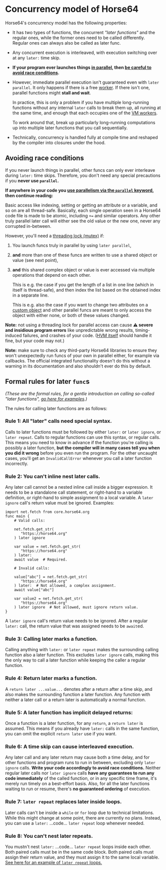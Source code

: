 
<!-- For license of this file, see LICENSE.md in the base dir. -->

Concurrency model of Horse64
============================

Horse64's concurrency model has the following properties:

- It has two types of functions, the concurrent *"later functions"*
  and the regular ones, while the former ones need to be called
  differently. Regular ones can always also be called as later func.

- Any concurrent execution is interleaved, with execution switching
  over at any `later:` time skip.

- **If your program ever launches things [in parallel](
  /docs/Concurrency.md#running-code-in-parallel), then
  [be careful to avoid race conditions](#avoiding-race-conditions).**

- However, immediate parallel execution isn't guaranteed even with
  `later parallel`. It only happens if there is a free [worker](
  /docs/Runtime%20Concerns.md#vm-worker-threads).
  If there isn't one, parallel functions might **stall and wait**.

  In practice, this is only a problem if you have multiple long-running
  functions without any internal `later` calls to break them up,
  all running at the same time, and enough that each occupies one
  of the [VM workers](/docs/Runtime%20Concerns.md#vm-worker-threads).

  To work around that, break up particularly long-running computations
  up into multiple later functions that you call sequentially.

- Technically, concurrency is handled fully at compile time and
  reshaped by the compiler into closures under the hood.


Avoiding race conditions
------------------------

If you never launch things in parallel, other funcs can only
ever interleave during `later:` time skips. Therefore, you
don't need any special precautions if you **never use `parallel`.**

**If anywhere in your code you [use parallelism via
the `parallel` keyword](
/docs/Concurrency.md#running-code-in-parallel),
then continue reading:**

Basic access like indexing, setting or getting an attribute or
a variable, and so on are all thread-safe. Basically, each
single operation seen in a Horse64 code file is made to be
atomic, including `+=` and similar operators. Any other
truly parallel later call will either see the old value
or the new one, never any corrupted in-between.

However, you'll need a [threading lock (mutex)](/docs/FIXME) if:

1. You launch funcs truly in parallel by using `later parallel`,

2. **and** more than one of these funcs are written to use a shared
   object or value (see next point),

3. **and** this shared complex object or value is ever accessed via
   multiple operations that depend on each other.

   This is e.g. the case if you get the length of
   a list in one line (which in itself is thread-safe), and then
   index the list based on the obtained index in a separate line.

   This is e.g. also the case if you want to change two
   attributes on a [custom object](#custom-types-in-horse64) and
   other parallel funcs are meant to only access the object
   with either none, or both of these values changed.

**Note:** not using a threading lock for parallel access
can cause **⚠️ severe and insidious program errors** like
unpredictable wrong results, timing-induced failures, and
crashes of your code. ([HVM itself](/docs/Resources.md#hvm)
should handle it fine, but your code may not.)

**Note:** make sure to check any third-party Horse64 libraries
to ensure they won't unexpectedly run funcs of your own in
parallel either, for example via callbacks. The official
integrated functionality doesn't do this without a warning in
its documentation and also shouldn't ever do this by default.


Formal rules for later `func`s
------------------------------

*(These are the formal rules, for a gentle introduction
on calling so-called "later functions", [go here
for examples](/docs/Concurrency.md).)*

The rules for calling later functions are as follows:

### Rule 1: All "later" calls need special syntax.

Calls to later functions must be followed by either `later:`
or `later ignore`, or `later repeat`. Calls to regular
functions can use this syntax, or regular calls.
This means you need to know in advance if the
function you're calling is possibly a later function, **but
the compiler will in many cases tell you when you did it wrong**
before you even run the program. For the other uncaught
cases, you'll get an `InvalidCallError` whenever you
call a later function incorrectly.

### Rule 2: You can't inline nest later calls.

Any later call cannot be a nested inline call inside a
bigger expression. It needs to be a standalone call statement,
or right-hand to a variable definition, or
right-hand to simple assignment to
a local variable. A `later ignore` call's return value must be
ignored. Examples:

  ```Horse64
  import net.fetch from core.horse64.org
  func main {
      # Valid calls:

      net.fetch.get_str(
         "https://horse64.org"
      ) later ignore

      var value = net.fetch.get_str(
         "https://horse64.org"
      ) later:
      await value  # Required.

      # Invalid calls:

      value["abc"] = net.fetch.get_str(
         "https://horse64.org"
      ) later:  # Not allowed, a complex assignment.
      await value["abc"]

      var value2 = net.fetch.get_str(
         "https://horse64.org" 
      ) later ignore  # Not allowed, must ignore return value.
  }
  ```

A `later ignore` call's return value needs to be ignored.
After a regular `later:` call, the return value that was
assigned needs to be `await`ed.

### Rule 3: Calling later marks a function.

Calling anything with `later:` or `later repeat`
makes the surrounding calling function also a later function.
This excludes `later ignore` calls, making this the only
way to call a later function while keeping the caller
a regular function.

### Rule 4: Return later marks a function.

A `return later ...value...` denotes after a return after a
time skip, and also makes the surrounding function a later
function.
Any function with neither a later call or a return later
is automatically a normal function.

### Rule 5: A later function has implicit delayed returns:

Once a function is a later function, for any `return`,
a `return later` is assumed. This means if you already have
`later:` calls in the same function, you can omit the
explicit `return later` use if you want.

### Rule 6: A time skip can cause interleaved execution.

Any later call and any later return may cause both a
time delay, and for other functions and program runs to run
in between, excluding only `later ignore` calls.
**Write your code accordingly to avoid race conditions.**
Neither regular later calls nor
`later ignore` calls **have any guarantees to run any code
immediately** of the called function, or in any specific
time frame, it's merely run timely on a best-effort basis.
Also, for all the later functions waiting to run
or resume, there's **no guaranteed ordering** of execution.

### Rule 7: `later repeat` replaces later inside loops.

Later calls can't be inside a `while` or `for`
loop due to technical limitations. While this might
change at some point, there are currently no plans.
Instead, you can use a `later:` ...code... `later repeat`
loop whenever needed.

### Rule 8: You can't nest later repeats.

You mustn't nest `later:` ...code... `later repeat`
loops inside each
other. Both paired calls must be in the same code block.
Both paired calls must assign their return value, and they
must assign it to the same local variable. [See here for an
example of `later repeat` loops.](
/docs/Concurrency.md#later-repeat)

